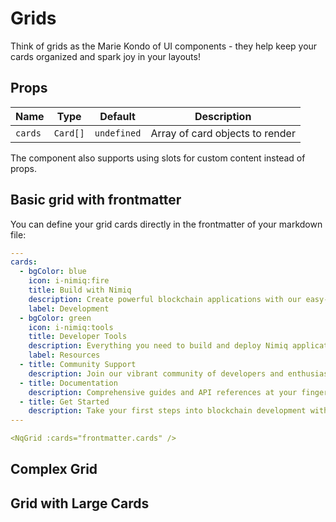 # Grids

Think of grids as the Marie Kondo of UI components - they help keep your cards organized and spark joy in your layouts!

## Props

| Name    | Type     | Default     | Description                           |
| ------- | -------- | ----------- | ------------------------------------- |
| `cards` | `Card[]` | `undefined` | Array of card objects to render       |

The component also supports using slots for custom content instead of props.

## Basic grid with frontmatter

You can define your grid cards directly in the frontmatter of your markdown file:

```yaml
---
cards:
  - bgColor: blue
    icon: i-nimiq:fire
    title: Build with Nimiq
    description: Create powerful blockchain applications with our easy-to-use tools
    label: Development
  - bgColor: green
    icon: i-nimiq:tools
    title: Developer Tools
    description: Everything you need to build and deploy Nimiq applications
    label: Resources
  - title: Community Support
    description: Join our vibrant community of developers and enthusiasts
  - title: Documentation
    description: Comprehensive guides and API references at your fingertips
  - title: Get Started
    description: Take your first steps into blockchain development with Nimiq
---

<NqGrid :cards="frontmatter.cards" />
```

<ComponentPreview>

<NqGrid>

<NqCard
  title="The First Card"
  description="I'm just the first in a series of amazing cards."
/>

<NqCard
  title="The Second Card"
  description="Right in the middle, keeping things balanced."
/>

<NqCard
  title="The Third Card"
  description="Last but not least, completing the trilogy."
/>

</NqGrid>

</ComponentPreview>

## Complex Grid

<ComponentPreview>

<NqGrid>

<NqCard
  bg-color="blue"
  href="#"
  icon="i-nimiq:icons-lg-browsermesh"
  label="Build Something Cool"
  title="Your Journey Starts Here"
  description="Like building with LEGO, but for grown-ups who code!"
/>

<NqCard
  bg-color="green"
  href="#"
  icon="i-nimiq:icons-lg-cubes"
  label="Learn The Ropes"
  title="Beyond Hello World"
  description="Because understanding Nimiq is easier than explaining why you need another mechanical keyboard."
/>

<NqCard
  title="The Support Squad"
  description="We're like your coding best friends, minus the coffee borrowing."
/>

<NqCard
  title="The Innovation Corner"
  description="Where ideas come to party and bugs come to retire."
/>

<NqCard
  title="The Fun Zone"
  description="Because who said documentation had to be boring?"
/>

</NqGrid>

</ComponentPreview>

## Grid with Large Cards

<ComponentPreview>

<NqGrid>

<NqLargeCard
  icon="i-nimiq:tools"
  title="The Wise Elder"
  description="I'm the big card that's seen it all. Think of me as the senior developer of cards."
/>

<NqLargeCard
  icon="i-nimiq:tools"
  title="The Middle Manager"
  description="I keep things balanced, like a good project manager (but more reliable)."
/>

<NqLargeCard
  icon="i-nimiq:tools"
  title="The Team Player"
  description="I complete the trio with style. Three's company, four's a grid overflow!"
/>

</NqGrid>

</ComponentPreview>
